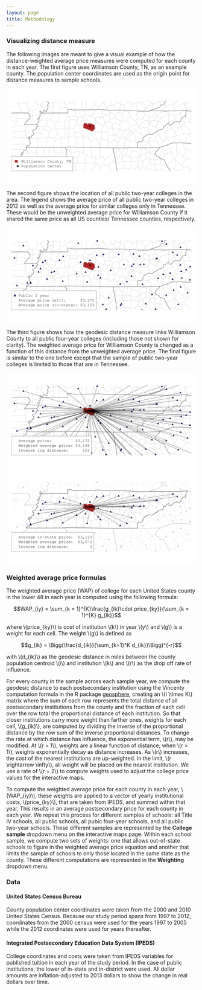 ```yaml
---
layout: page
title: Methodology
---
```

<script src="https://cdn.mathjax.org/mathjax/latest/MathJax.js?config=TeX-AMS-MML_HTMLorMML" type="text/javascript"></script>
<style type='text/css'>
</style>

### Visualizing distance measure

The following images are meant to give a visual example of how the
distance-weighted average price measures were computed for each county
in each year. The first figure uses Williamson County, TN, as an
example county. The population center coordinates are used as the
origin point for distance measures to sample schools.

![](../images/general.png)

The second figure shows the location of all public two-year colleges
in the area. The legend shows the average price of all public two-year
colleges in 2012 as well as the average price for similar colleges
only in Tennessee. These would be the unweighted average price for
Williamson County if it shared the same price as all US counties/
Tennessee counties, respectively.

![](../images/schools2yr.png)

The third figure shows how the geodesic distance measure links
Williamson County to all public four-year colleges (including those
not shown for clarity). The weighted average price for Williamson
County is changed as a function of this distance from the unweighted
average price. The final figure is similar to the one before except
that the sample of public two-year colleges is limited to those that
are in Tennessee.

![](../images/lines2yr.png)
![](../images/lines2yrinstate.png)


### Weighted average price formulas

The weighted average price (WAP) of college for each United States
county in the lower 48 in each year is computed using the following
formula:

$$WAP_{iy} = \sum_{k = 1}^{K}\frac{g_{ik}\cdot price_{ky}}{\sum_{k =
1}^{K} g_{ik}}$$

where \\(price_{ky}\\) is cost of institution \\(k\\) in year \\(y\\) and \\(g\\)
         is a weight for each cell. The weight \\(g\\) is defined as

$$g_{ik} = \Bigg(\frac{d_{ik}}{\sum_{k=1}^K d_{ik}}\Bigg)^{-r}$$

with \\(d_{ik}\\) as the geodesic distance in miles between the county
population centroid \\(i\\) and institution \\(k\\) and \\(r\\) as the
drop off rate of influence.

For every county in the sample across each sample year, we compute the
           geodesic distance to each postsecondary institution using
           the Vincenty computation formula in the R package
           [geosphere](https://cran.r-project.org/package=geosphere),
           creating an \\(I \\times K\\) matrix where the sum of each
           row represents the total distance of all postsecondary
           institutions from the county and the fraction of each cell
           over the row total the proportional distance of each
           institution.  So that closer institutions carry more weight
           than farther ones, weights for each cell, \\(g_{ik}\\), are
           computed by dividing the inverse of the proportional
           distance by the row sum of the inverse proportional
           distances.  To change the rate at which distance has
           influence, the exponential term, \\(r\\), may be
           modified. At \\(r = 1\\), weights are a linear function of
           distance; when \\(r > 1\\), weights exponentially decay as
           distance increases. As \\(r\\) increases, the cost of the
           nearest institutions are up-weighted. In the limit, \\(r
           \\rightarrow \\infty\\), all weight will be placed on the
           nearest institution. We use a rate of \\(r = 2\\) to
           compute weights used to adjust the college price values for
           the interactive maps.

To compute the weighted average price for each county in each year,
          \\(WAP_{iy}\\), these weights are applied to a vector of
          yearly institutional costs, \\(price_{ky}\\), that are taken
          from IPEDS, and summed within that year. This results in an
          average postsecondary price for each county in each year. We
          repeat this process for different samples of schools: all
          Title IV schools, all public schools, all pubic four-year
          schools, and all public two-year schools. These different
          samples are represented by the **College sample** dropdown
          menu on the interactive maps page. Within each school
          sample, we compute two sets of weights: one that allows
          out-of-state schools to figure in the weighted average price
          equation and another that limits the sample of schools to
          only those located in the same state as the county. These
          different computations are represented in the **Weighting**
          dropdown menu.

### Data

#### United States Census Bureau

County population center coordinates were taken from the 2000 and 2010
United States Census. Because our study period spans from 1997 to
2012, coordinates from the 2000 census were used for the years 1997 to
2005 while the 2012 coordinates were used for years thereafter.

#### Integrated Postsecondary Education Data System (IPEDS)

College coordinates and costs were taken from IPEDS variables for
published tuition in each year of the study period. In the case of
public institutions, the lower of in-state and in-district were
used. All dollar amounts are inflation-adjusted to 2013 dollars to
show the change in real dollars over time.

